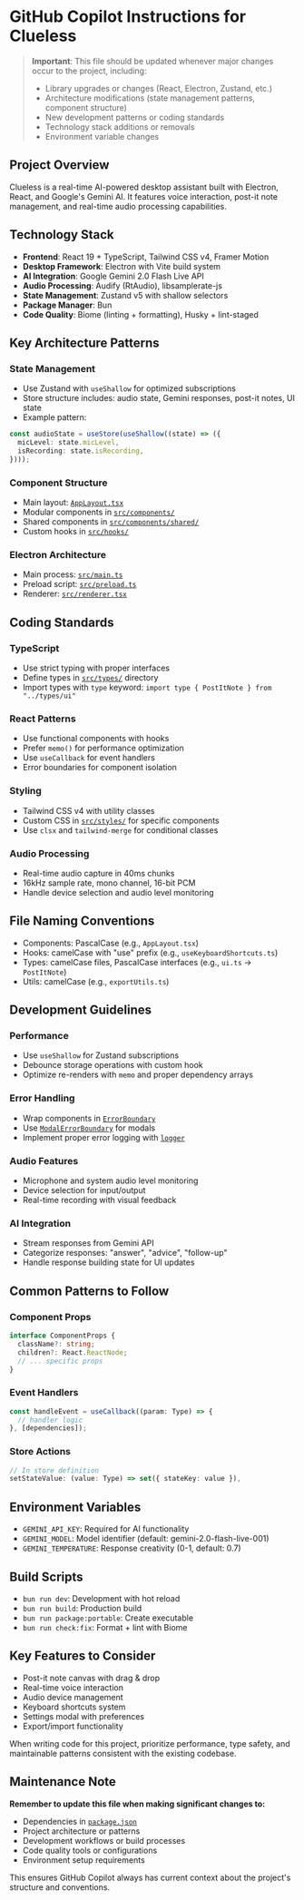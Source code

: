 # GitHub Copilot Instructions for Clueless

> **Important**: This file should be updated whenever major changes occur to the project, including:
> - Library upgrades or changes (React, Electron, Zustand, etc.)
> - Architecture modifications (state management patterns, component structure)
> - New development patterns or coding standards
> - Technology stack additions or removals
> - Environment variable changes

## Project Overview
Clueless is a real-time AI-powered desktop assistant built with Electron, React, and Google's Gemini AI. It features voice interaction, post-it note management, and real-time audio processing capabilities.

## Technology Stack
- **Frontend**: React 19 + TypeScript, Tailwind CSS v4, Framer Motion
- **Desktop Framework**: Electron with Vite build system
- **AI Integration**: Google Gemini 2.0 Flash Live API
- **Audio Processing**: Audify (RtAudio), libsamplerate-js
- **State Management**: Zustand v5 with shallow selectors
- **Package Manager**: Bun
- **Code Quality**: Biome (linting + formatting), Husky + lint-staged

## Key Architecture Patterns

### State Management
- Use Zustand with `useShallow` for optimized subscriptions
- Store structure includes: audio state, Gemini responses, post-it notes, UI state
- Example pattern:
```typescript
const audioState = useStore(useShallow((state) => ({
  micLevel: state.micLevel,
  isRecording: state.isRecording,
})));
```

### Component Structure
- Main layout: [`AppLayout.tsx`](../src/components/AppLayout.tsx)
- Modular components in [`src/components/`](../src/components/)
- Shared components in [`src/components/shared/`](../src/components/shared/)
- Custom hooks in [`src/hooks/`](../src/hooks/)

### Electron Architecture
- Main process: [`src/main.ts`](../src/main.ts)
- Preload script: [`src/preload.ts`](../src/preload.ts)
- Renderer: [`src/renderer.tsx`](../src/renderer.tsx)

## Coding Standards

### TypeScript
- Use strict typing with proper interfaces
- Define types in [`src/types/`](../src/types/) directory
- Import types with `type` keyword: `import type { PostItNote } from "../types/ui"`

### React Patterns
- Use functional components with hooks
- Prefer `memo()` for performance optimization
- Use `useCallback` for event handlers
- Error boundaries for component isolation

### Styling
- Tailwind CSS v4 with utility classes
- Custom CSS in [`src/styles/`](../src/styles/) for specific components
- Use `clsx` and `tailwind-merge` for conditional classes

### Audio Processing
- Real-time audio capture in 40ms chunks
- 16kHz sample rate, mono channel, 16-bit PCM
- Handle device selection and audio level monitoring

## File Naming Conventions
- Components: PascalCase (e.g., `AppLayout.tsx`)
- Hooks: camelCase with "use" prefix (e.g., `useKeyboardShortcuts.ts`)
- Types: camelCase files, PascalCase interfaces (e.g., `ui.ts` → `PostItNote`)
- Utils: camelCase (e.g., `exportUtils.ts`)

## Development Guidelines

### Performance
- Use `useShallow` for Zustand subscriptions
- Debounce storage operations with custom hook
- Optimize re-renders with `memo` and proper dependency arrays

### Error Handling
- Wrap components in [`ErrorBoundary`](../src/components/shared/ErrorBoundary.tsx)
- Use [`ModalErrorBoundary`](../src/components/shared/ModalErrorBoundary.tsx) for modals
- Implement proper error logging with [`logger`](../src/utils/logger.ts)

### Audio Features
- Microphone and system audio level monitoring
- Device selection for input/output
- Real-time recording with visual feedback

### AI Integration
- Stream responses from Gemini API
- Categorize responses: "answer", "advice", "follow-up"
- Handle response building state for UI updates

## Common Patterns to Follow

### Component Props
```typescript
interface ComponentProps {
  className?: string;
  children?: React.ReactNode;
  // ... specific props
}
```

### Event Handlers
```typescript
const handleEvent = useCallback((param: Type) => {
  // handler logic
}, [dependencies]);
```

### Store Actions
```typescript
// In store definition
setStateValue: (value: Type) => set({ stateKey: value }),
```

## Environment Variables
- `GEMINI_API_KEY`: Required for AI functionality
- `GEMINI_MODEL`: Model identifier (default: gemini-2.0-flash-live-001)
- `GEMINI_TEMPERATURE`: Response creativity (0-1, default: 0.7)

## Build Scripts
- `bun run dev`: Development with hot reload
- `bun run build`: Production build
- `bun run package:portable`: Create executable
- `bun run check:fix`: Format + lint with Biome

## Key Features to Consider
- Post-it note canvas with drag & drop
- Real-time voice interaction
- Audio device management
- Keyboard shortcuts system
- Settings modal with preferences
- Export/import functionality

When writing code for this project, prioritize performance, type safety, and maintainable patterns consistent with the existing codebase.

## Maintenance Note
**Remember to update this file when making significant changes to:**
- Dependencies in [`package.json`](../package.json)
- Project architecture or patterns
- Development workflows or build processes
- Code quality tools or configurations
- Environment setup requirements

This ensures GitHub Copilot always has current context about the project's structure and conventions.